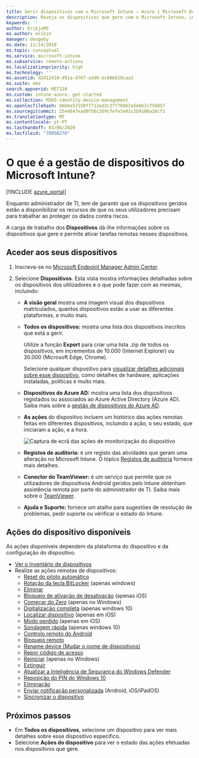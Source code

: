 ```yaml
---
title: Gerir dispositivos com o Microsoft Intune – Azure | Microsoft Docs
description: Reveja os dispositivos que gere com o Microsoft Intune, incluindo uma lista de dispositivos exportada para um ficheiro no formato csv, veja os seus dispositivos associados ao Azure Active Directory, consulte um registo de alterações de ações no dispositivo, utilize o TeamViewer Connector para permitir que os administradores de TI resolvam remotamente problemas em dispositivos Android e veja todas as ações que consegue executar nos seus dispositivos.
keywords: ''
author: ErikjeMS
ms.author: erikje
manager: dougeby
ms.date: 11/14/2018
ms.topic: conceptual
ms.service: microsoft-intune
ms.subservice: remote-actions
ms.localizationpriority: high
ms.technology: ''
ms.assetid: d2412418-d91a-4767-a3d6-bc88bb29caa2
ms.suite: ems
search.appverid: MET150
ms.custom: intune-azure; get-started
ms.collection: M365-identity-device-management
ms.openlocfilehash: bbb6a53158ff713ad3c3ff768b2a5e6b1c75605f
ms.sourcegitcommit: 25e4847ead0f56c269cfefe1e01c1b9106a28cf1
ms.translationtype: MT
ms.contentlocale: pt-PT
ms.lasthandoff: 03/06/2020
ms.locfileid: "78856276"
---
```

# <a name="what-is-microsoft-intune-device-management"></a>O que é a gestão de dispositivos do Microsoft Intune?

[!INCLUDE [azure_portal](../includes/azure_portal.md)]

Enquanto administrador de TI, tem de garantir que os dispositivos geridos estão a disponibilizar os recursos de que os seus utilizadores precisam para trabalhar ao proteger os dados contra riscos.

A carga de trabalho dos **Dispositivos** dá-lhe informações sobre os dispositivos que gere e permite ativar tarefas remotas nesses dispositivos.

## <a name="get-to-your-devices"></a>Aceder aos seus dispositivos

1. Inscreva-se no [Microsoft Endpoint Manager Admin Center](https://go.microsoft.com/fwlink/?linkid=2109431).
3. Selecione **Dispositivos**. Esta vista mostra informações detalhadas sobre os dispositivos dos utilizadores e o que pode fazer com as mesmas, incluindo:

   - **A visão geral** mostra uma imagem visual dos dispositivos matriculados, quantos dispositivos estão a usar as diferentes plataformas, e muito mais.
   - **Todos os dispositivos:** mostra uma lista dos dispositivos inscritos que está a gerir.

     Utilize a função **Export** para criar uma lista .zip de todos os dispositivos, em incrementos de 10.000 (Internet Explorer) ou 30.000 (Microsoft Edge, Chrome).

     Selecione qualquer dispositivo para [visualizar detalhes adicionais sobre esse dispositivo](device-inventory.md), como detalhes de hardware, aplicações instaladas, políticas e muito mais.

   - **Dispositivos do Azure AD:** mostra uma lista dos dispositivos registados ou associados ao Azure Active Directory (Azure AD). Saiba mais sobre a [gestão de dispositivos do Azure AD](https://docs.microsoft.com/azure/active-directory/device-management-introduction).
   - **As ações** do dispositivo incluem um histórico das ações remotas feitas em diferentes dispositivos, incluindo a ação, o seu estado, que iniciaram a ação, e a hora.

     ![Captura de ecrã das ações de monitorização do dispositivo](./media/device-management/monitor-device-actions.png)

   - **Registos de auditoria:** é um registo das atividades que geram uma alteração no Microsoft Intune. O tópico [Registos de auditoria](../fundamentals/monitor-audit-logs.md) fornece mais detalhes.
   - **Conector do TeamViewer:** é um serviço que permite que os utilizadores de dispositivos Android geridos pelo Intune obtenham assistência remota por parte do administrador de TI. Saiba mais sobre o [TeamViewer](teamviewer-support.md).
   - **Ajuda e Suporte:** fornece um atalho para sugestões de resolução de problemas, pedir suporte ou verificar o estado do Intune.

## <a name="available-device-actions"></a>Ações do dispositivo disponíveis
As ações disponíveis dependem da plataforma do dispositivo e da configuração do dispositivo.

- [Ver o inventário de dispositivos](device-inventory.md)
- Realize as ações remotas de dispositivos:
  - [Reset do piloto automático](https://docs.microsoft.com/windows/deployment/windows-autopilot/windows-autopilot-reset#reset-devices-with-remote-windows-autopilot-reset)
  - [Rotação da tecla BitLocker](../protect/encrypt-devices.md#rotate-bitlocker-recovery-keys) (apenas windows)
  - [Eliminar](devices-wipe.md#delete-devices-from-the-intune-portal)
  - [Bloqueio de ativação de desativação](device-activation-lock-disable.md) (apenas iOS)
  - [Começar do Zero](device-fresh-start.md) (apenas no Windows)
  - [Digitalização completa](../configuration/device-restrictions-windows-10.md#microsoft-defender-antivirus) (apenas windows 10)
  - [Localizar dispositivo](device-locate.md) (apenas em iOS)
  - [Modo perdido](device-lost-mode.md) (apenas em iOS)
  - [Sondagem rápida](../configuration/device-restrictions-windows-10.md#microsoft-defender-antivirus) (apenas windows 10)
  - [Controlo remoto do Android](teamviewer-support.md)
  - [Bloqueio remoto](device-remote-lock.md)
  - [Rename device (Mudar o nome de dispositivos)](device-rename.md)
  - [Repor código de acesso](device-passcode-reset.md)
  - [Reiniciar](device-restart.md) (apenas no Windows)
  - [Extinguir](devices-wipe.md#retire)
  - [Atualizar a Inteligência de Segurança do Windows Defender](https://docs.microsoft.com/windows/security/threat-protection/windows-defender-antivirus/manage-protection-updates-windows-defender-antivirus)
  - [Reposição do PIN do Windows 10](device-windows-pin-reset.md)
  - [Eliminação](devices-wipe.md#wipe)
  - [Enviar notificação personalizada](custom-notifications.md#send-a-custom-notification-to-a-single-device) (Android, iOS/iPadOS)
  - [Sincronizar o dispositivo](device-sync.md)

## <a name="next-steps"></a>Próximos passos

- Em **Todos os dispositivos**, selecione um dispositivo para ver mais detalhes sobre esse dispositivo específico.
- Selecione **Ações do dispositivo** para ver o estado das ações efetuadas nos dispositivos que gere.
